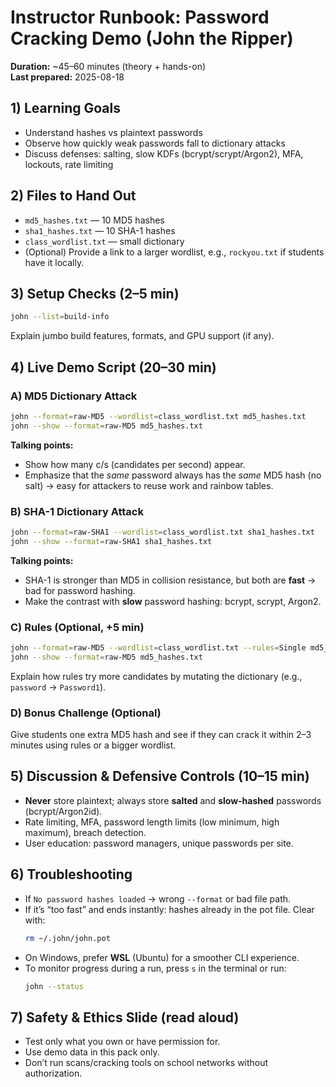 # Instructor Runbook: Password Cracking Demo (John the Ripper)

**Duration:** ~45–60 minutes (theory + hands-on)  
**Last prepared:** 2025-08-18

## 1) Learning Goals
- Understand hashes vs plaintext passwords
- Observe how quickly weak passwords fall to dictionary attacks
- Discuss defenses: salting, slow KDFs (bcrypt/scrypt/Argon2), MFA, lockouts, rate limiting

## 2) Files to Hand Out
- `md5_hashes.txt` — 10 MD5 hashes
- `sha1_hashes.txt` — 10 SHA-1 hashes
- `class_wordlist.txt` — small dictionary
- (Optional) Provide a link to a larger wordlist, e.g., `rockyou.txt` if students have it locally.

## 3) Setup Checks (2–5 min)
```bash
john --list=build-info
```
Explain jumbo build features, formats, and GPU support (if any).

## 4) Live Demo Script (20–30 min)
### A) MD5 Dictionary Attack
```bash
john --format=raw-MD5 --wordlist=class_wordlist.txt md5_hashes.txt
john --show --format=raw-MD5 md5_hashes.txt
```
**Talking points:**
- Show how many c/s (candidates per second) appear.
- Emphasize that the *same* password always has the *same* MD5 hash (no salt) → easy for attackers to reuse work and rainbow tables.

### B) SHA-1 Dictionary Attack
```bash
john --format=raw-SHA1 --wordlist=class_wordlist.txt sha1_hashes.txt
john --show --format=raw-SHA1 sha1_hashes.txt
```
**Talking points:**
- SHA-1 is stronger than MD5 in collision resistance, but both are **fast** → bad for password hashing.
- Make the contrast with **slow** password hashing: bcrypt, scrypt, Argon2.

### C) Rules (Optional, +5 min)
```bash
john --format=raw-MD5 --wordlist=class_wordlist.txt --rules=Single md5_hashes.txt
john --show --format=raw-MD5 md5_hashes.txt
```
Explain how rules try more candidates by mutating the dictionary (e.g., `password` → `Password1`).

### D) Bonus Challenge (Optional)
Give students one extra MD5 hash and see if they can crack it within 2–3 minutes using rules or a bigger wordlist.

## 5) Discussion & Defensive Controls (10–15 min)
- **Never** store plaintext; always store **salted** and **slow-hashed** passwords (bcrypt/Argon2id).
- Rate limiting, MFA, password length limits (low minimum, high maximum), breach detection.
- User education: password managers, unique passwords per site.

## 6) Troubleshooting
- If `No password hashes loaded` → wrong `--format` or bad file path.
- If it’s “too fast” and ends instantly: hashes already in the pot file. Clear with:
  ```bash
  rm ~/.john/john.pot
  ```
- On Windows, prefer **WSL** (Ubuntu) for a smoother CLI experience.
- To monitor progress during a run, press `s` in the terminal or run:
  ```bash
  john --status
  ```

## 7) Safety & Ethics Slide (read aloud)
- Test only what you own or have permission for.
- Use demo data in this pack only.
- Don’t run scans/cracking tools on school networks without authorization.
